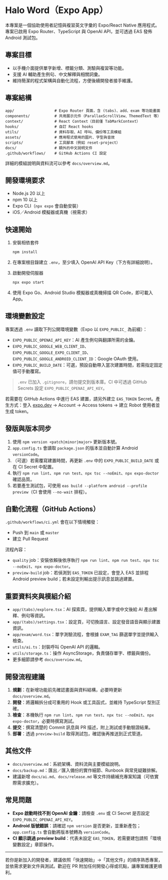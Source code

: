 # Halo Word（Expo App）

本專案是一個協助使用者記憶與複習英文字彙的 Expo/React Native 應用程式。專案已啟用 Expo Router、TypeScript 與 OpenAI API，並可透過 EAS 發佈 Android 測試包。

## 專案目標

- 以手機介面提供單字新增、標籤分類、測驗與複習等功能。
- 支援 AI 輔助產生例句、中文解釋與相關詞彙。
- 維持簡潔的程式架構與自動化流程，方便後續開發者接手維護。

## 專案結構

```
app/                  # Expo Router 頁面，含 (tabs)、add、exam 等功能畫面
components/           # 共用展示元件（ParallaxScrollView、ThemedText 等）
context/              # React Context（目前僅 TabMarkContext）
hooks/                # 自訂 React hooks
utils/                # 資料存取、AI 呼叫、備份等工具模組
assets/               # 應用程式使用的圖片、字型與音效
scripts/              # 工具腳本（例如 reset-project）
docs/                 # 額外的中文說明文件
.github/workflows/    # GitHub Actions CI 設定
```

詳細的模組說明與資料流可以參考 `docs/overview.md`。

## 開發環境要求

- Node.js 20 以上
- npm 10 以上
- Expo CLI（`npx expo` 會自動安裝）
- iOS／Android 模擬器或真機（視需求）

## 快速開始

1. 安裝相依套件

   ```bash
   npm install
   ```

2. 在專案根目錄建立 `.env`，至少填入 OpenAI API Key（下方有詳細說明）。

3. 啟動開發伺服器

   ```bash
   npx expo start
   ```

4. 使用 Expo Go、Android Studio 模擬器或真機掃描 QR Code，即可載入 App。

## 環境變數設定

專案透過 `.env` 讀取下列公開環境變數（Expo 以 `EXPO_PUBLIC_` 為前綴）：

- `EXPO_PUBLIC_OPENAI_API_KEY`：AI 產生例句與翻譯所需的金鑰。
- `EXPO_PUBLIC_GOOGLE_WEB_CLIENT_ID`、`EXPO_PUBLIC_GOOGLE_EXPO_CLIENT_ID`、`EXPO_PUBLIC_GOOGLE_ANDROID_CLIENT_ID`：Google OAuth 使用。
- `EXPO_PUBLIC_BUILD_DATE`：可選，預設自動帶入當次建置時間，若需指定固定值可手動覆寫。

> `.env` 已加入 `.gitignore`，請勿提交到版本庫。CI 中可透過 GitHub Secrets 設定 `EXPO_PUBLIC_OPENAI_API_KEY`。

若需要在 GitHub Actions 中進行 EAS 建置，請另外建立 `EAS_TOKEN` Secret。產生方式：登入 [expo.dev](https://expo.dev) → Account → Access tokens → 建立 Robot 使用者並生成 token。

## 發版與版本同步

1. 使用 `npm version <patch|minor|major>` 更新版本號。
2. `app.config.ts` 會讀取 `package.json` 的版本並自動計算 Android `versionCode`。
3. （可選）若需覆寫建置時間，再更新 `.env` 中的 `EXPO_PUBLIC_BUILD_DATE` 或在 CI Secret 中配置。
4. 執行 `npm run lint`、`npm run test`、`npx tsc --noEmit`、`npx expo-doctor` 確認品質。
5. 若要產生測試包，可使用 `eas build --platform android --profile preview`（CI 會使用 `--no-wait` 排程）。

## 自動化流程（GitHub Actions）

`.github/workflows/ci.yml` 會在以下情境觸發：

- Push 到 `main` 或 `master`
- 建立 Pull Request

流程內容：

- `quality` job：安裝依賴後依序執行 `npm run lint`、`npm run test`、`npx tsc --noEmit`、`npx expo-doctor`。
- `preview-build` job：若偵測到 `EAS_TOKEN` 已設定，會登入 EAS 並排程 Android preview build；若未設定則輸出提示訊息並跳過建置。

## 重要資料夾與模組介紹

- `app/(tabs)/explore.tsx`：AI 探索頁，提供輸入單字或中文後給 AI 產出解釋、例句等資訊。
- `app/(tabs)/settings.tsx`：設定頁，可切換語言、設定發音語音與顯示建置資訊。
- `app/exam/word.tsx`：單字測驗流程，會根據 `EXAM_TAG` 篩選單字並提供輸入檢查。
- `utils/ai.ts`：封裝呼叫 OpenAI API 的邏輯。
- `utils/storage.ts`：操作 AsyncStorage，負責儲存單字、標籤與備份。
- 更多細節請參考 `docs/overview.md`。

## 開發流程建議

1. **規劃**：在新增功能前先確認畫面與資料結構，必要時更新 `docs/overview.md`。
2. **開發**：將邏輯拆分成可重用的 Hook 或工具函式，並維持 TypeScript 型別正確。
3. **檢查**：本機執行 `npm run lint`、`npm run test`、`npx tsc --noEmit`、`npx expo-doctor`，必要時撰寫測試。
4. **提交**：撰寫清楚的 Commit 訊息與 PR 描述，附上測試或手動驗證結果。
5. **部署**：透過 `preview-build` 取得測試包，確認後再推送到正式管道。

## 其他文件

- `docs/overview.md`：系統架構、資料流與主要模組說明。
- `docs/backup.md`：匯出／匯入備份的實作細節、Runbook 與常見疑難排解。
- 建議新增 `docs/ai.md`、`docs/release.md` 等文件持續補充專案知識（可依實際需求擴充）。

## 常見問題

- **Expo 啟動時找不到 OpenAI 金鑰**：請檢查 `.env` 或 CI Secret 是否設定 `EXPO_PUBLIC_OPENAI_API_KEY`。
- **Android 版號錯誤**：請確認 `npm version` 是否更新，並重新產包；`app.config.ts` 會自動將版本號轉為 `versionCode`。
- **CI 顯示跳過 preview build**：代表未設定 `EAS_TOKEN`，若需要建包請照「環境變數設定」章節操作。

---

若你是新加入的開發者，建議依照「快速開始」→「其他文件」的順序熟悉專案，並依需求更新文件與測試。歡迎在 PR 附加任何開發心得或坑點，讓專案維護更順利。
